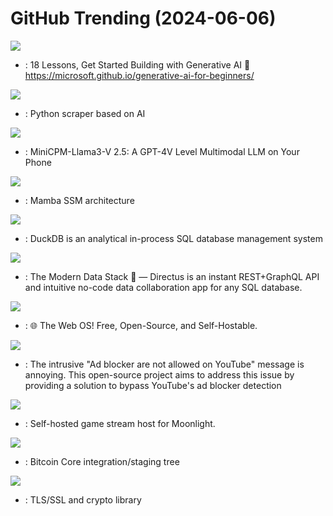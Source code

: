 # GitHub Trending (2024-06-06)

![](https://img.shields.io/badge/Jupyter%20Notebook-New%20513-green?style=flat-square&logo=appveyor)
- [](https://github.comundefined): 18 Lessons, Get Started Building with Generative AI 🔗 https://microsoft.github.io/generative-ai-for-beginners/

![](https://img.shields.io/badge/Python-New%20284-green?style=flat-square&logo=appveyor)
- [](https://github.comundefined): Python scraper based on AI

![](https://img.shields.io/badge/Python-New%20610-green?style=flat-square&logo=appveyor)
- [](https://github.comundefined): MiniCPM-Llama3-V 2.5: A GPT-4V Level Multimodal LLM on Your Phone

![](https://img.shields.io/badge/Python-New%20181-green?style=flat-square&logo=appveyor)
- [](https://github.comundefined): Mamba SSM architecture

![](https://img.shields.io/badge/C%2B%2B-New%20165-green?style=flat-square&logo=appveyor)
- [](https://github.comundefined): DuckDB is an analytical in-process SQL database management system

![](https://img.shields.io/badge/TypeScript-New%2030-green?style=flat-square&logo=appveyor)
- [](https://github.comundefined): The Modern Data Stack 🐰 — Directus is an instant REST+GraphQL API and intuitive no-code data collaboration app for any SQL database.

![](https://img.shields.io/badge/JavaScript-New%2087-green?style=flat-square&logo=appveyor)
- [](https://github.comundefined): 🌐 The Web OS! Free, Open-Source, and Self-Hostable.

![](https://img.shields.io/badge/JavaScript-New%20231-green?style=flat-square&logo=appveyor)
- [](https://github.comundefined): The intrusive "Ad blocker are not allowed on YouTube" message is annoying. This open-source project aims to address this issue by providing a solution to bypass YouTube's ad blocker detection

![](https://img.shields.io/badge/C%2B%2B-New%20106-green?style=flat-square&logo=appveyor)
- [](https://github.comundefined): Self-hosted game stream host for Moonlight.

![](https://img.shields.io/badge/C%2B%2B-New%2033-green?style=flat-square&logo=appveyor)
- [](https://github.comundefined): Bitcoin Core integration/staging tree

![](https://img.shields.io/badge/C-New%2013-green?style=flat-square&logo=appveyor)
- [](https://github.comundefined): TLS/SSL and crypto library

